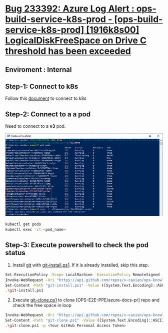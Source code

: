 # [Bug 233392: Azure Log Alert : ops-build-service-k8s-prod - [ops-build-service-k8s-prod] [1916k8s00] LogicalDiskFreeSpace on Drive C threshold has been exceeded](https://dev.azure.com/ceapex/Engineering/_workitems/edit/233392)

## Enviroment : Internal

## Step-1: Connect to k8s

Follow this [document](https://ceapex.visualstudio.com/Engineering/_git/Docs.Build.Infrastructure?path=%2Fdocs%2Fprepare.md&version=GBdevelop&_a=preview) to connect to k8s

## Step-2: Connect to a a pod

Need to connect to a **v3** pod.

![Alt Text](./images/2.png)

```sh
kubectl get pods
kubectl exec -it <pod_name> 
```

## Step-3: Execute powershell to check the pod status

1. Install [git](https://git-scm.com/book/en/v2/Appendix-A%3A-Git-in-Other-Environments-Git-in-PowerShell) with [git-install.ps1](https://github.com/v-caxian/ops-knowledge-v2/blob/dev/tasks/203706/git-install.ps1). If it is already installed, skip this step.

```sh
Set-ExecutionPolicy -Scope LocalMachine -ExecutionPolicy RemoteSigned -Force
Invoke-WebRequest -Uri "https://api.github.com/repos/v-caxian/ops-knowledge-v2/contents/tasks/203706/git-install.ps1?ref=dev" -OutFile "git-install.ps1"
Set-Content -Path "git-install.ps1" -Value ([System.Text.Encoding]::ASCII.GetString([Convert]::FromBase64String((Get-Content "git-install.ps1" | ConvertFrom-Json).content)))
.\git-install.ps1
```

2. Execute [git-clone.ps1](https://github.com/v-caxian/ops-knowledge-v2/blob/dev/tasks/203706/git-clone.ps1) to clone [OPS-E2E-PPE/azure-docs-pr] repo and check the free space in loop 

```sh
Invoke-WebRequest -Uri "https://api.github.com/repos/v-caxian/ops-knowledge-v2/contents/tasks/203706/git-clone.ps1?ref=dev" -OutFile "git-clone.ps1"
Set-Content -Path "git-clone.ps1" -Value ([System.Text.Encoding]::ASCII.GetString([Convert]::FromBase64String((Get-Content "git-clone.ps1" | ConvertFrom-Json).content)))
.\git-clone.ps1 -p <Your GitHub Personal Access Token>
```
